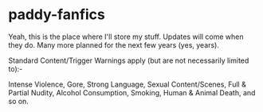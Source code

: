 # paddy-fanfics

Yeah, this is the place where I'll store my stuff. Updates will come when they do. Many more planned for the next few years (yes, years).

Standard Content/Trigger Warnings apply (but are not necessarily limited to):-

Intense Violence, Gore, Strong Language, Sexual Content/Scenes, Full & Partial Nudity, Alcohol Consumption, Smoking, Human & Animal Death, and so on.
